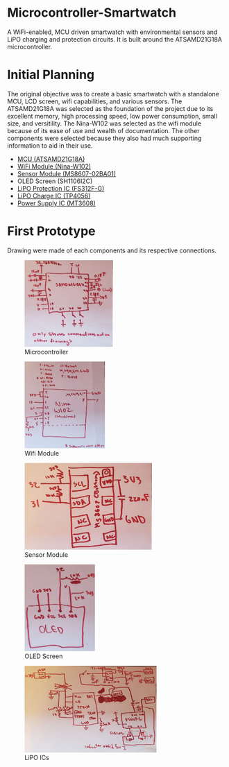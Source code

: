 # Microcontroller-Smartwatch
 A WiFi-enabled, MCU driven smartwatch with environmental sensors and LiPO charging and protection circuits. It is built around the ATSAMD21G18A microcontroller.

# Initial Planning
  The original objective was to create a basic smartwatch with a standalone MCU, LCD screen, wifi capabilities, and various sensors. The ATSAMD21G18A was selected as the foundation of the project due to its excellent memory, high processing speed, low power consumption, small size, and versitility. The Nina-W102 was selected as the wifi module because of its ease of use and wealth of documentation. The other components were selected because they also had much supporting information to aid in their use.
  
-  [MCU (ATSAMD21G18A)](https://cdn.sparkfun.com/datasheets/Dev/Arduino/Boards/Atmel-42181-SAM-D21_Datasheet.pdf)
-  [WiFi Module (Nina-W102)](https://content.u-blox.com/sites/default/files/NINA-W10_DataSheet_UBX-17065507.pdf)
-  [Sensor Module (MS8607-02BA01)](https://www.te.com/commerce/DocumentDelivery/DDEController?Action=showdoc&DocId=Data+Sheet%7FMS8607-02BA01%7FB3%7Fpdf%7FEnglish%7FENG_DS_MS8607-02BA01_B3.pdf%7FCAT-BLPS0018)
-  OLED Screen (SH1106I2C)
-  [LiPO Protection IC (FS312F-G)](https://pdf1.alldatasheet.com/datasheet-pdf/view/1132811/FORTUNE/FS312F-G.html)
-  [LiPO Charge IC (TP4056)](https://dlnmh9ip6v2uc.cloudfront.net/datasheets/Prototyping/TP4056.pdf)
-  [Power Supply IC (MT3608)](https://www.olimex.com/Products/Breadboarding/BB-PWR-3608/resources/MT3608.pdf)

# First Prototype
 Drawing were made of each components and its respective connections. 
<figure>
    <img src="Images/20230507_133534.jpg" width="203" height="200" alt="Micro">
    <figcaption>Microcontroller</figcaption>
</figure>

<figure>
    <img src="Images/20230507_133614.jpg" width="185" height="200">
    <figcaption>Wifi Module</figcaption>
</figure>

<figure>
    <img src="Images/20230507_133515.jpg" width="293" height="200">
    <figcaption>Sensor Module</figcaption>
</figure>

<figure>
    <img src="Images/20230507_133628.jpg" width="162" height="200">
    <figcaption>OLED Screen</figcaption>
</figure>

<figure>
    <img src="Images/20230507_133550.jpg" width="304" height="200">
    <figcaption>LiPO ICs</figcaption>
</figure>



